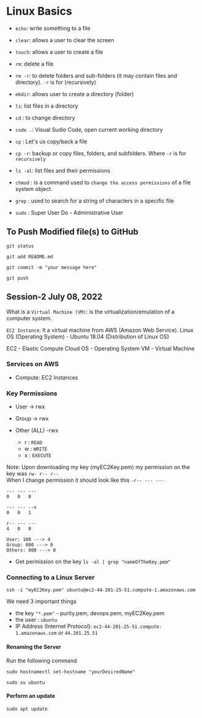 # Linux Basics

- `echo`: write something to a file 
- `clear`: allows a user to clear the screen
- `touch`: allows a user to create a file
- `rm`: delete a file
- `rm -r`:  to delete folders and sub-folders (it may contain files and directory). `-r` is for (recursively)
- `mkdir`: allows user to create a directory (folder)
- `ls`: list files in a directory
- `cd` : to change directory
- `code .`: Visual Sudio Code, open current working directory

- `cp` : Let's us copy/back a file
- `cp -r`: backup or copy files, folders, and subfolders. Where `-r` is for `recursively`
- `ls -al`: list files and their permissions
- `chmod` : is a command used to `change the access permissions` of a file system object.
- `grep` : used to search for a string of characters in a specific file
- `sudo` : Super User Do - Administrative User


## To Push Modified file(s) to GitHub
```git status```

```git add README.md```

```git commit -m "your message here"```

```git push```


## Session-2 July 08, 2022
What is a `Virtual Machine (VM)`: is the virtualization/emulation of a computer system.

`EC2 Instance`:  It a virtual machine from AWS (Amazon Web Service). Linux OS (Operating System) - Ubuntu 18.04 (Distribution of Linux OS)

EC2 - Elastic Compute Cloud
OS - Operating System
VM - Virtual Machine

### Services on AWS
- Compute: EC2 Instances

### Key Permissions
- User  -> rwx
- Group -> rwx
- Other (ALL) -rwx

    - r : `READ`
    - w : `WRITE`
    - x : `EXECUTE`

Note: Upon downloading my key (myEC2Key.pem) my permission on the key was `rw- r-- r--` <br />
When I change permission it should look like this `-r-- --- ---`

```
--- --- ---
0   0   0
```

```
--- --- --x
0   0   1   
```


```
r-- --- ---
4   0   0

User: 100 ---> 4
Group: 000 ---> 0
Others: 000 ---> 0
```

- Get permission on the key `ls -al | grep "nameOfTheKey.pem"`

### Connecting to a Linux Server
`ssh -i "myEC2Key.pem" ubuntu@ec2-44-201-25-51.compute-1.amazonaws.com`

We need 3 important things
- the key `"*.pem"` - purity.pem, devops.pem, myEC2Key.pem
- the user : `ubuntu`
- IP Address (Internet Protocol): `ec2-44-201-25-51.compute-1.amazonaws.com` or `44.201.25.51`

#### Renaming the Server
Run the following command
```
sudo hostnamectl set-hostname "yourDesiredName"

sudo su ubuntu
```

#### Perform an update
```
sudo apt update
```
